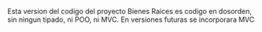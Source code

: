 Esta version del codigo del proyecto Bienes Raices es codigo en dosorden, sin ningun tipado, ni POO, ni MVC.
En versiones futuras se incorporara MVC
